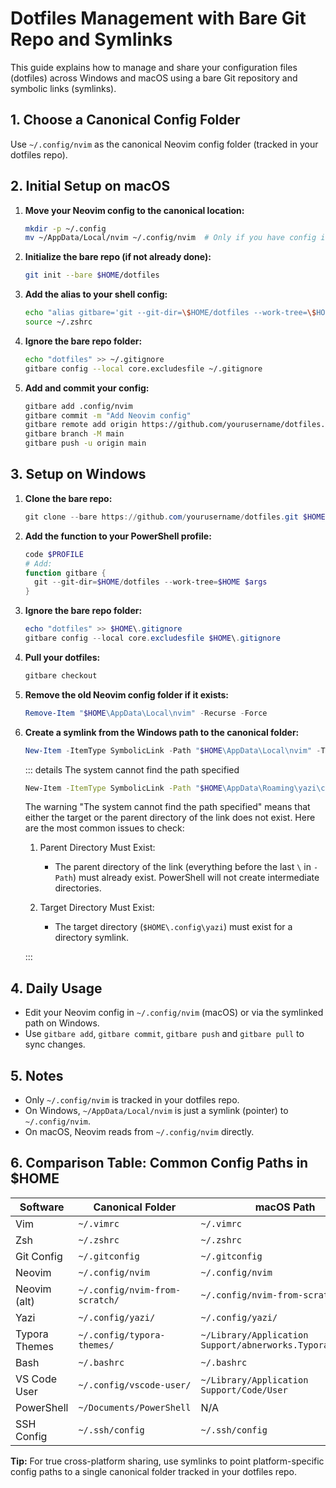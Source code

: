 # Dotfiles Management with Bare Git Repo and Symlinks

This guide explains how to manage and share your configuration files (dotfiles) across Windows and macOS using a bare Git repository and symbolic links (symlinks).

<!-- more -->

## 1. Choose a Canonical Config Folder

Use `~/.config/nvim` as the canonical Neovim config folder (tracked in your dotfiles repo).

## 2. Initial Setup on macOS

1. **Move your Neovim config to the canonical location:**

   ```sh
   mkdir -p ~/.config
   mv ~/AppData/Local/nvim ~/.config/nvim  # Only if you have config in the Windows path on macOS
   ```

2. **Initialize the bare repo (if not already done):**

   ```sh
   git init --bare $HOME/dotfiles
   ```

3. **Add the alias to your shell config:**

   ```sh
   echo "alias gitbare='git --git-dir=\$HOME/dotfiles --work-tree=\$HOME'" >> ~/.zshrc
   source ~/.zshrc
   ```

4. **Ignore the bare repo folder:**

   ```sh
   echo "dotfiles" >> ~/.gitignore
   gitbare config --local core.excludesfile ~/.gitignore
   ```

5. **Add and commit your config:**
   ```sh
   gitbare add .config/nvim
   gitbare commit -m "Add Neovim config"
   gitbare remote add origin https://github.com/yourusername/dotfiles.git
   gitbare branch -M main
   gitbare push -u origin main
   ```

## 3. Setup on Windows

1. **Clone the bare repo:**

   ```powershell
   git clone --bare https://github.com/yourusername/dotfiles.git $HOME\dotfiles
   ```

2. **Add the function to your PowerShell profile:**

   ```powershell
   code $PROFILE
   # Add:
   function gitbare {
     git --git-dir=$HOME/dotfiles --work-tree=$HOME $args
   }
   ```

3. **Ignore the bare repo folder:**

   ```powershell
   echo "dotfiles" >> $HOME\.gitignore
   gitbare config --local core.excludesfile $HOME\.gitignore
   ```

4. **Pull your dotfiles:**

   ```powershell
   gitbare checkout
   ```

5. **Remove the old Neovim config folder if it exists:**

   ```powershell
   Remove-Item "$HOME\AppData\Local\nvim" -Recurse -Force
   ```

6. **Create a symlink from the Windows path to the canonical folder:**

   ```powershell
   New-Item -ItemType SymbolicLink -Path "$HOME\AppData\Local\nvim" -Target "$HOME\.config\nvim"
   ```

   ::: details The system cannot find the path specified

   ```sh
   New-Item -ItemType SymbolicLink -Path "$HOME\AppData\Roaming\yazi\config" -Target "$HOME\.config\yazi"
   ```

   The warning "The system cannot find the path specified" means that either the target or the parent directory of the link does not exist. Here are the most common issues to check:

   1. Parent Directory Must Exist:

      - The parent directory of the link (everything before the last `\` in `-Path`) must already exist. PowerShell will not create intermediate directories.

   2. Target Directory Must Exist:

      - The target directory (`$HOME\.config\yazi`) must exist for a directory symlink.

   :::

## 4. Daily Usage

- Edit your Neovim config in `~/.config/nvim` (macOS) or via the symlinked path on Windows.
- Use `gitbare add`, `gitbare commit`, `gitbare push` and `gitbare pull` to sync changes.

## 5. Notes

- Only `~/.config/nvim` is tracked in your dotfiles repo.
- On Windows, `~/AppData/Local/nvim` is just a symlink (pointer) to `~/.config/nvim`.
- On macOS, Neovim reads from `~/.config/nvim` directly.

## 6. Comparison Table: Common Config Paths in $HOME

| Software      | Canonical Folder               | macOS Path                                                | Windows Path                         |
| ------------- | ------------------------------ | --------------------------------------------------------- | ------------------------------------ |
| Vim           | `~/.vimrc`                     | `~/.vimrc`                                                | `~/.vimrc`                           |
| Zsh           | `~/.zshrc`                     | `~/.zshrc`                                                | `~/.zshrc`                           |
| Git Config    | `~/.gitconfig`                 | `~/.gitconfig`                                            | `~/.gitconfig`                       |
| Neovim        | `~/.config/nvim`               | `~/.config/nvim`                                          | `~/AppData/Local/nvim`               |
| Neovim (alt)  | `~/.config/nvim-from-scratch/` | `~/.config/nvim-from-scratch/`                            | `~/AppData/Local/nvim-from-scratch/` |
| Yazi          | `~/.config/yazi/`              | `~/.config/yazi/`                                         | `~/AppData/Roaming/yazi/config`      |
| Typora Themes | `~/.config/typora-themes/`     | `~/Library/Application Support/abnerworks.Typora/themes/` | `~/AppData/Roaming/Typora/themes/`   |
| Bash          | `~/.bashrc`                    | `~/.bashrc`                                               | `~/.bashrc` or `~/.bash_profile`     |
| VS Code User  | `~/.config/vscode-user/`       | `~/Library/Application Support/Code/User`                 | `~/AppData/Roaming/Code/User`        |
| PowerShell    | `~/Documents/PowerShell`       | N/A                                                       | `~/Documents/PowerShell`             |
| SSH Config    | `~/.ssh/config`                | `~/.ssh/config`                                           | `~/.ssh/config`                      |

**Tip:** For true cross-platform sharing, use symlinks to point platform-specific config paths to a single canonical folder tracked in your dotfiles repo.
